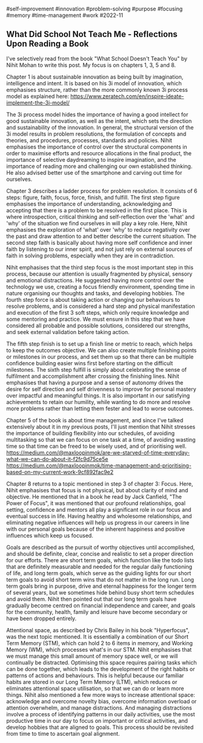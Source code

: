 #self-improvement
#innovation
#problem-solving
#purpose
#focusing
#memory
#time-management
#work
#2022-11

## What Did School Not Teach Me - Reflections Upon Reading a Book

I've selectively read from the book "What School Doesn't Teach You" by Nihit Mohan to write this post.  My focus is on chapters 1, 3, 5 and 8.

Chapter 1 is about sustainable innovation as being built by imagination, intelligence and intent.  It is based on his 3i model of innovation, which emphasises structure, rather than the more commonly known 3i process model as explained here:
https://www.zeratech.com/en/inspire-ideate-implement-the-3i-model/

The 3i process model hides the importance of having a good intellect for good sustainable innovation, as well as the intent, which sets the direction and sustainability of the innovation.  In general, the structural version of the 3i model results in problem resolutions, the formulation of concepts and theories, and procedures, processes, standards and policies.  Nihit emphasises the importance of control over the structural components in order to maximise efforts and resource allocations in the final product, the importance of selective daydreaming to inspire imagination, and the importance of reading more and challenging our own established thinking.  He also advised better use of the smartphone and carving out time for ourselves.

Chapter 3 describes a ladder process for problem resolution.  It consists of 6 steps: figure, faith, focus, force, finish, and fulfill.  The first step figure emphasises the importance of understanding, acknowledging and accepting that there is a problem to be resolved in the first place.  This is where introspection, critical thinking and self-reflection over the 'what' and 'why' of the situation we find ourselves in will play a key role.  Here, Nihit emphasises the exploration of 'what' over 'why' to reduce negativity over the past and draw attention to and better describe the current situation.  The second step faith is basically about having more self confidence and inner faith by listening to our inner spirit, and not just rely on external sources of faith in solving problems, especially when they are in contradiction.

Nihit emphasises that the third step focus is the most important step in this process, because our attention is usually fragmented by physical, sensory and emotional distractions.  He suggested having more control over the technology we use, creating a focus friendly environment, spending time in nature organising our thoughts and tasks, and developing hobbies.  The fourth step force is about taking action or changing our behaviours to resolve problems, and is considered a hard step and physical manifestation and execution of the first 3 soft steps, which only require knowledge and some mentoring and practice.  We must ensure in this step that we have considered all probable and possible solutions, considered our strengths, and seek external validation before taking action.

The fifth step finish is to set up a finish line or metric to reach, which helps to keep the outcomes objective.  We can also create multiple finishing points or milestones in our process, and set them up so that there can be multiple confidence building easier wins first before starting on the difficult milestones.  The sixth step fulfill is simply about celebrating the sense of fulfilment and accomplishment after crossing the finishing lines.  Nihit emphasises that having a purpose and a sense of autonomy drives the desire for self direction and self drivenness to improve for personal mastery over impactful and meaningful things.  It is also important in our satisfying achievements to retain our humility, while wanting to do more and resolve more problems rather than letting them fester and lead to worse outcomes.

Chapter 5 of the book is about time management, and since I've talked extensively about it in my previous posts, I'll just mention that Nihit stresses the importance of building flexibility into our schedules, of avoiding multitasking so that we can focus on one task at a time, of avoiding wasting time so that time can be freed to be wisely used, and of prioritising well.
https://medium.com/@maxloopinmok/are-we-starved-of-time-everyday-what-we-can-do-about-it-f2fc9d75ce5e
https://medium.com/@maxloopinmok/time-management-and-prioritising-based-on-my-current-work-9cf892fac9e2

Chapter 8 returns to a topic mentioned in step 3 of chapter 3: Focus.  Here, Nihit emphasises that focus is not physical, but about clarity of mind and objective.  He mentioned that in a book he read by Jack Canfield, "The Power of Focus", it was mentioned that our profound relationships, goal setting, confidence and mentors all play a significant role in our focus and eventual success in life.  Having healthy and wholesome relationships, and eliminating negative influences will help us progress in our careers in line with our personal goals because of the inherent happiness and positive influences which keep us focused.

Goals are described as the pursuit of worthy objectives until accomplished, and should be definite, clear, concise and realistic to set a proper direction for our efforts.  There are short term goals, which function like the todo lists that are definitely measurable and needed for the regular daily functioning of life, and long term goals, which serve as the guiding lights for our short term goals to avoid short term wins that do not matter in the long run.  Long term goals bring in purpose, drive and eternal happiness for the longer term of several years, but we sometimes hide behind busy short term schedules and avoid them.  Nihit then pointed out that our long term goals have gradually become centred on financial independence and career, and goals for the community, health, family and leisure have become secondary or have been dropped entirely.

Attentional space, as described by Chris Bailey in his book "Hyperfocus", was the next topic mentioned.  It is essentially a combination of our Short Term Memory (STM), which can hold 2 to 6 items in memory, and Working Memory (WM), which processes what's in our STM.  Nihit emphasises that we must manage this small amount of memory space well, or we will continually be distracted.  Optimising this space requires pairing tasks which can be done together, which leads to the development of the right habits or patterns of actions and behaviours.  This is helpful because our familiar habits are stored in our Long Term Memory (LTM), which reduces or eliminates attentional space utilisation, so that we can do or learn more things.  Nihit also mentioned a few more ways to increase attentional space: acknowledge and overcome novelty bias, overcome information overload or attention overwhelm, and manage distractions.  And managing distractions involve a process of identifying patterns in our daily activities, use the most productive time in our day to focus on important or critical activities, and develop hobbies that are aligned to goals.  This process should be revisited from time to time to ascertain goal alignment.

